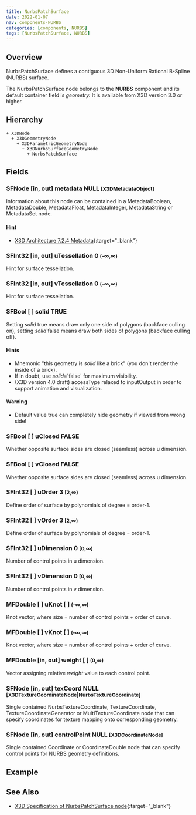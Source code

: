```yaml
---
title: NurbsPatchSurface
date: 2022-01-07
nav: components-NURBS
categories: [components, NURBS]
tags: [NurbsPatchSurface, NURBS]
---
```

<style>
.post h3 {
  word-spacing: 0.2em;
}
</style>

## Overview

NurbsPatchSurface defines a contiguous 3D Non-Uniform Rational B-Spline (NURBS) surface.

The NurbsPatchSurface node belongs to the **NURBS** component and its default container field is *geometry.* It is available from X3D version 3.0 or higher.

## Hierarchy

```
+ X3DNode
  + X3DGeometryNode
    + X3DParametricGeometryNode
      + X3DNurbsSurfaceGeometryNode
        + NurbsPatchSurface
```

## Fields

### SFNode [in, out] **metadata** NULL <small>[X3DMetadataObject]</small>

Information about this node can be contained in a MetadataBoolean, MetadataDouble, MetadataFloat, MetadataInteger, MetadataString or MetadataSet node.

#### Hint

- [X3D Architecture 7.2.4 Metadata](https://www.web3d.org/specifications/X3Dv4Draft/ISO-IEC19775-1v4-CD1/Part01/components/core.html#Metadata){:target="_blank"}

### SFInt32 [in, out] **uTessellation** 0 <small>(-∞,∞)</small>

Hint for surface tessellation.

### SFInt32 [in, out] **vTessellation** 0 <small>(-∞,∞)</small>

Hint for surface tessellation.

### SFBool [ ] **solid** TRUE

Setting *solid* true means draw only one side of polygons (backface culling on), setting *solid* false means draw both sides of polygons (backface culling off).

#### Hints

- Mnemonic "this geometry is *solid* like a brick" (you don't render the inside of a brick).
- If in doubt, use *solid*='false' for maximum visibility.
- (X3D version 4.0 draft) accessType relaxed to inputOutput in order to support animation and visualization.

#### Warning

- Default value true can completely hide geometry if viewed from wrong side!

### SFBool [ ] **uClosed** FALSE

Whether opposite surface sides are closed (seamless) across u dimension.

### SFBool [ ] **vClosed** FALSE

Whether opposite surface sides are closed (seamless) across u dimension.

### SFInt32 [ ] **uOrder** 3 <small>[2,∞)</small>

Define order of surface by polynomials of degree = order-1.

### SFInt32 [ ] **vOrder** 3 <small>[2,∞)</small>

Define order of surface by polynomials of degree = order-1.

### SFInt32 [ ] **uDimension** 0 <small>[0,∞)</small>

Number of control points in u dimension.

### SFInt32 [ ] **vDimension** 0 <small>[0,∞)</small>

Number of control points in v dimension.

### MFDouble [ ] **uKnot** [ ] <small>(-∞,∞)</small>

Knot vector, where size = number of control points + order of curve.

### MFDouble [ ] **vKnot** [ ] <small>(-∞,∞)</small>

Knot vector, where size = number of control points + order of curve.

### MFDouble [in, out] **weight** [ ] <small>(0,∞)</small>

Vector assigning relative *weight* value to each control point.

### SFNode [in, out] **texCoord** NULL <small>[X3DTextureCoordinateNode|NurbsTextureCoordinate]</small>

Single contained NurbsTextureCoordinate, TextureCoordinate, TextureCoordinateGenerator or MultiTextureCoordinate node that can specify coordinates for texture mapping onto corresponding geometry.

### SFNode [in, out] **controlPoint** NULL <small>[X3DCoordinateNode]</small>

Single contained Coordinate or CoordinateDouble node that can specify control points for NURBS geometry definitions.

## Example

<x3d-canvas src="https://create3000.github.io/media/examples/NURBS/NurbsPatchSurface/NurbsPatchSurface.x3d" update="auto"></x3d-canvas>

## See Also

- [X3D Specification of NurbsPatchSurface node](https://www.web3d.org/documents/specifications/19775-1/V4.0/Part01/components/nurbs.html#NurbsPatchSurface){:target="_blank"}
